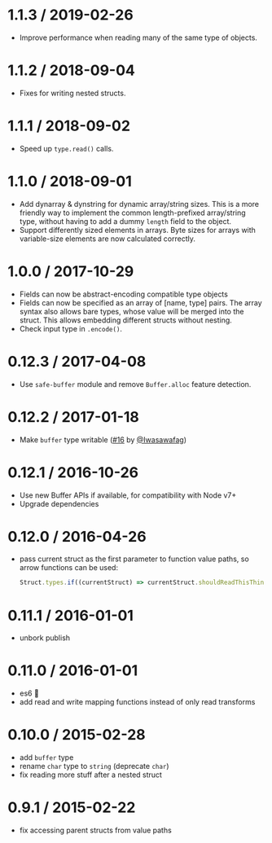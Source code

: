 1.1.3 / 2019-02-26
==================

 - Improve performance when reading many of the same type of objects.

1.1.2 / 2018-09-04
==================

 - Fixes for writing nested structs.

1.1.1 / 2018-09-02
==================

 - Speed up `type.read()` calls.

1.1.0 / 2018-09-01
==================

 - Add dynarray & dynstring for dynamic array/string sizes. This is a more friendly way to implement the common length-prefixed array/string type, without having to add a dummy `length` field to the object.
 - Support differently sized elements in arrays. Byte sizes for arrays with variable-size elements are now calculated correctly.

1.0.0 / 2017-10-29
==================

 - Fields can now be abstract-encoding compatible type objects
 - Fields can now be specified as an array of [name, type] pairs. The array syntax also allows bare types,
   whose value will be merged into the struct. This allows embedding different structs without nesting.
 - Check input type in `.encode()`.

0.12.3 / 2017-04-08
===================

 - Use `safe-buffer` module and remove `Buffer.alloc` feature detection.

0.12.2 / 2017-01-18
===================

 - Make `buffer` type writable ([#16](https://github.com/goto-bus-stop/awestruct/pull/16)
   by [@Iwasawafag](https://github.com/Iwasawafag))

0.12.1 / 2016-10-26
===================

 - Use new Buffer APIs if available, for compatibility with Node v7+
 - Upgrade dependencies

0.12.0 / 2016-04-26
===================

 - pass current struct as the first parameter to function value paths,
   so arrow functions can be used:

   ```js
   Struct.types.if((currentStruct) => currentStruct.shouldReadThisThing, ...)
   ```

0.11.1 / 2016-01-01
===================

 - unbork publish

0.11.0 / 2016-01-01
===================

 - es6 :tada:
 - add read and write mapping functions instead of only read transforms

0.10.0 / 2015-02-28
===================

 - add `buffer` type
 - rename `char` type to `string` (deprecate `char`)
 - fix reading more stuff after a nested struct

0.9.1 / 2015-02-22
==================

 - fix accessing parent structs from value paths
